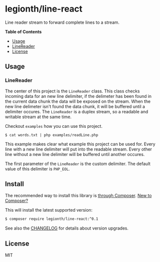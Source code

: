 # legionth/line-react

Line reader stream to forward complete lines to a stream.

**Table of Contents**
* [Usage](#usage)
 * [LineReader](#linereader)
* [License](#license)

## Usage

### LineReader

The center of this project is the `LineReader` class.
This class checks incoming data for an new line delimiter, if the delimeter has been found in the current data chunk the data will be exposed on the stream.
When the new line delimeter isn't found the data chunk,
it will be buffered until a delimiter occures.
The `LineReader` is a duplex stream, so a readable and writable stream at the same time. 

Checkout `examples` how you can use this project.

```
$ cat words.txt | php examples/readLine.php
```

This example makes clear what example this project can be used for.
Every line with a new line delimiter will put into the readable stream.
Every other line without a new line delimiter will be buffered until another occures.

The first parameter of the `LineReader` is the custom delimiter.
The default value of this delimiter is `PHP_EOL`.

## Install

The recommended way to install this library is [through Composer](https://getcomposer.org).
[New to Composer?](https://getcomposer.org/doc/00-intro.md)

This will install the latest supported version:

```bash
$ composer require legionth/line-react:^0.1
```

See also the [CHANGELOG](CHANGELOG.md) for details about version upgrades.

## License

MIT
